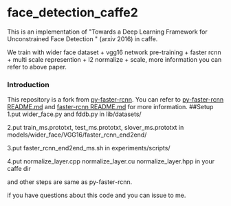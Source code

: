 # face_detection_caffe2
This is an implementation of "Towards a Deep Learning Framework for Unconstrained Face Detection " (arxiv 2016) in caffe.

We train with wider face dataset + vgg16 network pre-training + faster rcnn + multi scale 
 represention + l2 normalize + scale, more information you can refer to above paper.
### Introduction
This repository is a fork from [py-faster-rcnn](https://github.com/rbgirshick/py-faster-rcnn).
You can refer to [py-faster-rcnn README.md](https://github.com/rbgirshick/py-faster-rcnn/blob/master/README.md) and [faster-rcnn README.md](https://github.com/ShaoqingRen/faster_rcnn/blob/master/README.md) for more information.
##Setup
1.put wider_face.py and fddb.py in lib/datasets/ 

2.put train_ms.prototxt, test_ms.prototxt, slover_ms.prototxt in models/wider_face/VGG16/faster_rcnn_end2end/

3.put faster_rcnn_end2end_ms.sh in experiments/scripts/

4.put normalize_layer.cpp normalize_layer.cu normalize_layer.hpp in your caffe dir

and other steps are same as py-faster-rcnn.

if you have questions about this code and you can issue to me.

